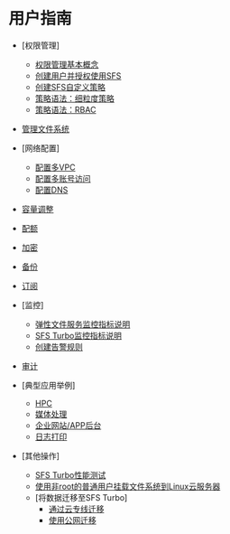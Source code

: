 # 用户指南

-   [权限管理]
    -   [权限管理基本概念](权限管理基本概念.md)
    -   [创建用户并授权使用SFS](创建用户并授权使用SFS.md)
    -   [创建SFS自定义策略](创建SFS自定义策略.md)
    -   [策略语法：细粒度策略](策略语法-细粒度策略.md)
    -   [策略语法：RBAC](策略语法-RBAC.md)

-   [管理文件系统](管理文件系统.md)
-   [网络配置]
    -   [配置多VPC](配置多VPC.md)
    -   [配置多账号访问](配置多账号访问.md)
    -   [配置DNS](配置DNS.md)

-   [容量调整](容量调整.md)
-   [配额](配额.md)
-   [加密](加密.md)
-   [备份](备份.md)
-   [订阅](订阅.md)
-   [监控]
    -   [弹性文件服务监控指标说明](弹性文件服务监控指标说明.md)
    -   [SFS Turbo监控指标说明](SFS-Turbo监控指标说明.md)
    -   [创建告警规则](创建告警规则.md)

-   [审计](审计.md)
-   [典型应用举例]
    -   [HPC](HPC.md)
    -   [媒体处理](媒体处理.md)
    -   [企业网站/APP后台](企业网站-APP后台.md)
    -   [日志打印](日志打印.md)

-   [其他操作]
    -   [SFS Turbo性能测试](SFS-Turbo性能测试.md)
    -   [使用非root的普通用户挂载文件系统到Linux云服务器](使用非root的普通用户挂载文件系统到Linux云服务器.md)
    -   [将数据迁移至SFS Turbo]
        -   [通过云专线迁移](通过云专线迁移.md)
        -   [使用公网迁移](使用公网迁移.md)

